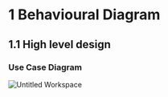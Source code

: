 # 1 Behavioural Diagram

## 1.1 High level design

### Use Case Diagram

![Untitled Workspace](https://user-images.githubusercontent.com/98951784/153711857-e3559073-6d9f-4f55-b79b-e9cc662e31cc.jpg)


